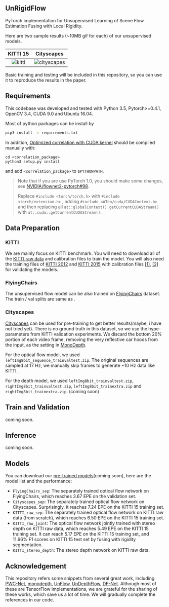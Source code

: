 ## UnRigidFlow

PyTorch implementation for Unsupervised Learning of Scene Flow Estimation Fusing with Local Rigidity.

Here are two sample results (~10MB gif for each) of our unsupervised models.

|         KITTI 15         |             Cityscapes             |
| :----------------------: | :--------------------------------: |
| ![kitti](demo/kitti.gif) | ![cityscapes](demo/cityscapes.gif) |

Basic training and testing will be included in this repository, so you can use it to reproduce the results in the paper. 

## Requirements

This codebase was developed and tested with Python 3.5, Pytorch>=0.4.1, OpenCV 3.4, CUDA 9.0 and Ubuntu 16.04.

Most of python packages can be install by

```sh
pip3 install -r requirements.txt
```

In addition, [Optimized correlation with CUDA kernel](https://github.com/NVIDIA/flownet2-pytorch/tree/master/networks/correlation_package) should be compiled manually with:

```
cd <correlation_package>
python3 setup.py install
```

and add `<correlation_package>` to `$PYTHONPATH`.

> Note that if you are use PyTorch 1.0, you should make some changes, see [NVIDIA/flownet2-pytorch#98](https://github.com/NVIDIA/flownet2-pytorch/pull/98).
>
> Replace `#include <torch/torch.h>` with `#include <torch/extension.h>` , adding  `#include <ATen/cuda/CUDAContext.h>` and then replacing all `at::globalContext().getCurrentCUDAStream()` with `at::cuda::getCurrentCUDAStream()`.

## Data Preparation

### KITTI

We are mainly focus on KITTI benchmark. You will need to download all of the [KITTI raw data](http://www.cvlibs.net/datasets/kitti/raw_data.php) and calibration files to train the model. You will also need the training files of [KITTI 2012](http://www.cvlibs.net/datasets/kitti/eval_stereo_flow.php?benchmark=stereo) and [KITTI 2015](http://www.cvlibs.net/datasets/kitti/eval_scene_flow.php?benchmark=stereo) with calibration files [[1]](http://www.cvlibs.net/download.php?file=data_stereo_flow_calib.zip), [[2]](http://www.cvlibs.net/download.php?file=data_scene_flow_calib.zip) for validating the models. 

### FlyingChairs

The unsupervised flow model can be also trained on [FlyingChairs]() dataset. The train / val splits are same as .

### Cityscapes

[Cityscapes](https://www.cityscapes-dataset.com/) can be used for pre-training to get better results(maybe, i have not tried yet). There is no ground truth in this dataset, so we use the hype-parameters from KITTI validation experiments. We discard the bottom 20% portion of each video frame, removing the very reflective car hoods from the input, as the setting in [MonoDepth](https://github.com/mrharicot/monodepth#cityscapes).

For the optical flow model, we used `leftImg8bit_sequence_trainvaltest.zip`. The original sequences are sampled at 17 Hz, we manually skip frames to generate ~10 Hz data like KITTI. 

For the depth model, we used `leftImg8bit_trainvaltest.zip`, `rightImg8bit_trainvaltest.zip`, `leftImg8bit_trainextra.zip` and `rightImg8bit_trainextra.zip`. (coming soon)

## Train and Validation

coming soon.

## Inference

coming soon.

## Models

You can download our [pre-trained models]()(coming soon), here are the model list and the performance:

- `FlyingChairs_sep`: The separately trained optical flow network on FlyingChairs, which reaches 3.67 EPE on the validation set.
- `Cityscapes_sep`: The separately trained optical flow network on Cityscapes. Surprisingly, it reaches 7.24 EPE on the KITTI 15 training set.
- `KITTI_raw_sep`: The separately trained optical flow network on KITTI raw data (from scratch), which reaches 6.50 EPE on the KITTI 15 training set.
- `KITTI_raw_joint`: The optical flow network jointly trained with stereo depth on KITTI raw data, which reaches 5.49 EPE on the KITTI 15 training set. It can reach 5.17 EPE on the KITTI 15 training set, and 11.66% F1 scores on KITTI 15 test set by fusing with rigidity segmentation.
- `KITTI_stereo_depth`: The stereo depth network on KITTI raw data.

## Acknowledgement

This repository refers some snippets from several great work, including [PWC-Net](https://github.com/NVlabs/PWC-Net), [monodepth](https://github.com/mrharicot/monodepth), [UnFlow](https://github.com/simonmeister/UnFlow), [UnDepthFlow](https://github.com/baidu-research/UnDepthflow), [DF-Net](https://github.com/vt-vl-lab/DF-Net). Although most of these are TensorFlow implementations, we are grateful for the sharing of these works, which save us a lot of time. We will gradually complete the references in our code.
